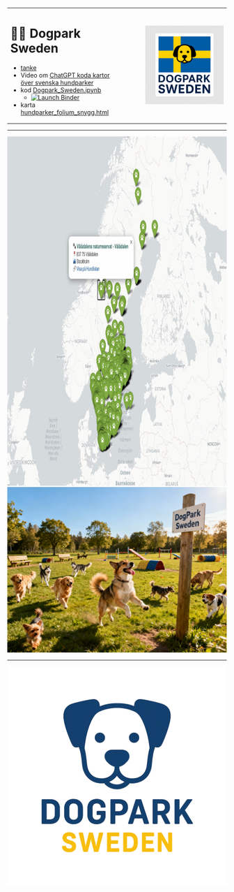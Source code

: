 <table border=0>
<tr>
<td>

# 🐕‍🦺 Dogpark Sweden

* [tanke](https://community.dataportal.se/topic/1060/gemensam-specifikation-f%C3%B6r-hundrastg%C3%A5rd-hj%C3%A4lp-oss-f%C3%B6rb%C3%A4ttra)  
* Video om [ChatGPT koda kartor över svenska hundparker](https://youtu.be/nvor41L9jHc)
* kod [Dogpark_Sweden.ipynb](https://github.com/salgo60/Dogpark_Sweden/blob/main/notebook/Dogpark_Sweden.ipynb)
   * [![Launch Binder](https://mybinder.org/badge_logo.svg)](https://mybinder.org/v2/gh/salgo60/Dogpark_Sweden/main?labpath=notebook/Dogpark_Sweden.ipynb) 
* karta [hundparker_folium_snygg.html](https://raw.githack.com/salgo60/Dogpark_Sweden/main/notebook/hundparker_folium_snygg.html)

</td>
<td align="right" width="220">

<img src="ChatGPTImage_dogparkSweden1.png" alt="Dogpark Sweden" width="180">

</td>
</tr>
</table>

---

<img src="DogparkSweden.jpg" alt="Dogpark Sweden" width="800" height="800">
<img src="DogParkSwedenPhoto.png" alt="Dogpark Sweden Photo">

----
<img src="DogparkSweden_2.jpg" alt="Dogpark Sweden Photo 2">



